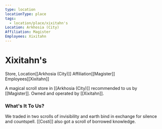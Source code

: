 ```yaml
---
type: location
locationType: place
tags:
  - location/place/xixitahn's
Location: Arkhosia (City)
Affiliation: Magister
Employees: Xixitahn
---
```


#  Xixitahn's
Store, <span class="dataview inline-field"><span class="inline-field-key">Location</span><span class="inline-field-value">[[Arkhosia (City)]]</span></span>
<span class="dataview inline-field"><span class="inline-field-key">Affiliation</span><span class="inline-field-value">[[Magister]]</span></span>
<span class="dataview inline-field"><span class="inline-field-key">Employees</span><span class="inline-field-value">[[Xixitahn]]</span></span>

A magical scroll store in [[Arkhosia (City)]] recommended to us by [[Magister]]. Owned and operated by [[Xixitahn]].

### What's It To Us?
We traded in two scrolls of invisibility and earth bind in exchange for silence and countspell. [[Costi]] also got a scroll of borrowed knowledge.
